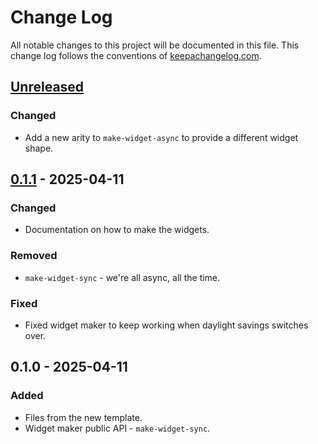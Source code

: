 # Change Log
All notable changes to this project will be documented in this file. This change log follows the conventions of [keepachangelog.com](http://keepachangelog.com/).

## [Unreleased]
### Changed
- Add a new arity to `make-widget-async` to provide a different widget shape.

## [0.1.1] - 2025-04-11
### Changed
- Documentation on how to make the widgets.

### Removed
- `make-widget-sync` - we're all async, all the time.

### Fixed
- Fixed widget maker to keep working when daylight savings switches over.

## 0.1.0 - 2025-04-11
### Added
- Files from the new template.
- Widget maker public API - `make-widget-sync`.

[Unreleased]: https://github.com/jazzytomato/pg-realtime/compare/0.1.1...HEAD
[0.1.1]: https://github.com/jazzytomato/pg-realtime/compare/0.1.0...0.1.1
